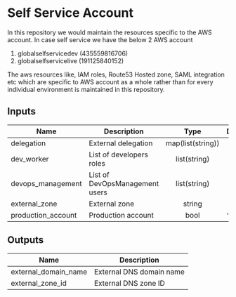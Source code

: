# Self Service Account
In this repository we would maintain the resources specific to the AWS account. In case self service we have the below 2 AWS account

1. globalselfservicedev (435559816706)
2. globalselfservicelive (191125840152)

The aws resources like, IAM roles, Route53 Hosted zone, SAML integration etc which are specific to AWS account as a whole rather than for every individual environment is maintained in this repository.

## Inputs

| Name | Description | Type | Default | Required |
|------|-------------|:----:|:-----:|:-----:|
| delegation | External delegation | map(list(string)) | `{}` | no |
| dev\_worker | List of developers roles | list(string) | `[]` | no |
| devops\_management | List of DevOpsManagement users | list(string) | `[]` | no |
| external\_zone | External zone | string | `""` | no |
| production\_account | Production account | bool | `"false"` | no |

## Outputs

| Name | Description |
|------|-------------|
| external\_domain\_name | External DNS domain name |
| external\_zone\_id | External DNS zone ID |
